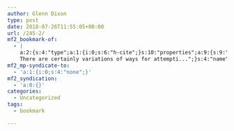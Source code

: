 ```yaml
---
author: Glenn Dixon
type: post
date: 2018-07-26T11:55:05+00:00
url: /245-2/
mf2_bookmark-of:
  - |
    a:2:{s:4:"type";a:1:{i:0;s:6:"h-cite";}s:10:"properties";a:9:{s:9:"published";a:1:{i:0;s:25:"2018-06-23T11:08:28-07:00";}s:7:"updated";a:1:{i:0;s:25:"2018-06-23T11:25:45-07:00";}s:7:"summary";a:1:{i:0;s:304:"I was taken with Ian O’Byrne’s righteous excitement in his video the other day over the realization that he could potentially own his online annotations using Hypothesis, that I thought I’d take a moment to outline a few methods I’ve used.
    There are certainly variations of ways for attempti...";}s:4:"name";a:1:{i:0;s:74:"An Outline for Using Hypothesis for Owning your Annotations and Highlights";}s:3:"url";a:1:{i:0;s:109:"https://boffosocko.com/2018/06/23/an-outline-for-using-hypothesis-for-owning-your-annotations-and-highlights/";}s:8:"category";a:3:{i:0;s:4:"card";i:1;s:9:"Jon Udell";i:2;s:20:"http://jonudell.net/";}s:11:"publication";a:1:{i:0;s:10:"BoffoSocko";}s:8:"featured";a:1:{i:0;s:98:"https://i0.wp.com/boffosocko.com/wp-content/uploads/2018/06/Highlight-example.png?fit=599167&ssl=1";}s:6:"author";a:3:{s:4:"name";s:13:"Chris Aldrich";s:3:"url";s:27:"https://www.boffosocko.com/";s:5:"photo";s:151:"https://secure.gravatar.com/avatar/d5fb4e498fe609cc29b04e5b7ad688c4?s=49&d=https://boffosocko.com/wp-content/plugins/semantic-linkbacks/img/mm.jpg&r=pg";}}}
mf2_mp-syndicate-to:
  - 'a:1:{i:0;s:4:"none";}'
mf2_syndication:
  - 'a:0:{}'
categories:
  - Uncategorized
tags:
  - bookmark

---
```

